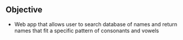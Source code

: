 
## Objective
- Web app that allows user to search database of names and return names that fit a specific pattern of consonants and vowels

